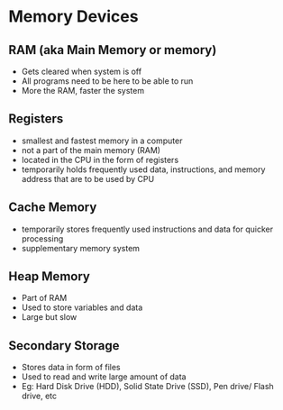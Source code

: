 # Memory Devices

## RAM (aka Main Memory or memory)
- Gets cleared when system is off
- All programs need to be here to be able to run
- More the RAM, faster the system


## Registers
- smallest and fastest memory in a computer
- not a part of the main memory (RAM)
- located in the CPU in the form of registers
- temporarily holds frequently used data, instructions, and memory address that are to be used by CPU


## Cache Memory
- temporarily stores frequently used instructions and data for quicker processing
- supplementary memory system


## Heap Memory
- Part of RAM
- Used to store variables and data
- Large but slow


## Secondary Storage
- Stores data in form of files
- Used to read and write large amount of data
- Eg: Hard Disk Drive (HDD), Solid State Drive (SSD), Pen drive/ Flash drive, etc
